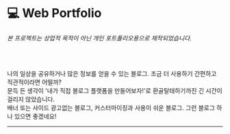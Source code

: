 # 💻 Web Portfolio
###### 본 프로젝트는 상업적 목적이 아닌 개인 포트폴리오용으로 제작되었습니다.

<br>

나의 일상을 공유하거나 많은 정보를 얻을 수 있는 블로그. 조금 더 사용하기 간편하고 직관적이라면 어떨까? <br>
문득 든 생각이 '내가 직접 블로그 플랫폼을 만들어보자!'로 환골탈태하기까진 긴 시간이 걸리지 않았습니다. <br>
배너 또는 사이드 광고없는 블로그, 커스터마이징과 사용이 쉬운 블로그. 그런 블로그 하나 있으면 좋겠네요! <br>

* * *
